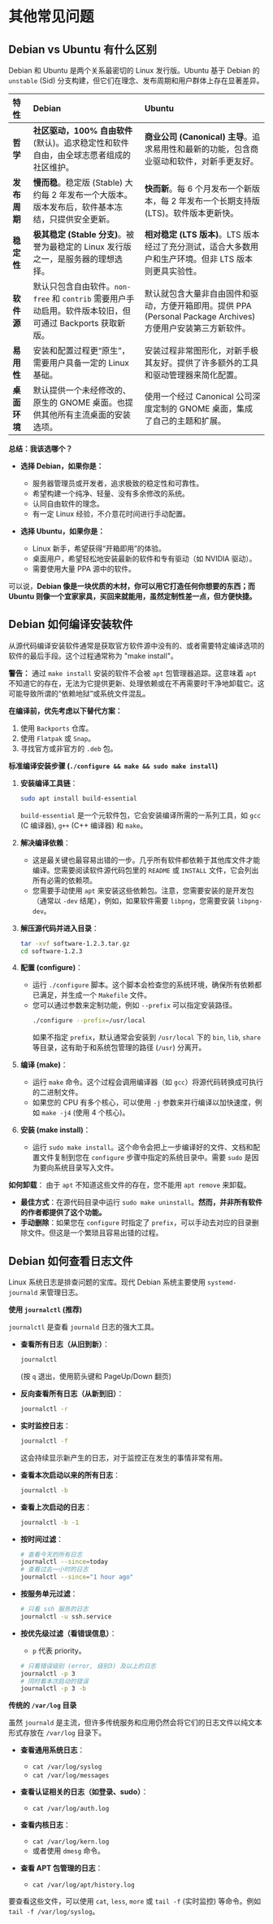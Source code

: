 # 其他常见问题

## Debian vs Ubuntu 有什么区别

Debian 和 Ubuntu 是两个关系最密切的 Linux 发行版。Ubuntu 基于 Debian 的 `unstable` (Sid) 分支构建，但它们在理念、发布周期和用户群体上存在显著差异。

| 特性 | Debian | Ubuntu |
| :--- | :--- | :--- |
| **哲学** | **社区驱动，100% 自由软件** (默认)。追求稳定性和软件自由，由全球志愿者组成的社区维护。 | **商业公司 (Canonical) 主导**。追求易用性和最新的功能，包含商业驱动和软件，对新手更友好。 |
| **发布周期** | **慢而稳**。稳定版 (Stable) 大约每 2 年发布一个大版本。版本发布后，软件基本冻结，只提供安全更新。 | **快而新**。每 6 个月发布一个新版本，每 2 年发布一个长期支持版 (LTS)。软件版本更新快。 |
| **稳定性** | **极其稳定 (Stable 分支)**。被誉为最稳定的 Linux 发行版之一，是服务器的理想选择。 | **相对稳定 (LTS 版本)**。LTS 版本经过了充分测试，适合大多数用户和生产环境。但非 LTS 版本则更具实验性。 |
| **软件源** | 默认只包含自由软件。`non-free` 和 `contrib` 需要用户手动启用。软件版本较旧，但可通过 Backports 获取新版。 | 默认就包含大量非自由固件和驱动，方便开箱即用。提供 PPA (Personal Package Archives) 方便用户安装第三方新软件。 |
| **易用性** | 安装和配置过程更“原生”，需要用户具备一定的 Linux 基础。 | 安装过程非常图形化，对新手极其友好。提供了许多额外的工具和驱动管理器来简化配置。 |
| **桌面环境** | 默认提供一个未经修改的、原生的 GNOME 桌面。也提供其他所有主流桌面的安装选项。 | 使用一个经过 Canonical 公司深度定制的 GNOME 桌面，集成了自己的主题和扩展。 |

**总结：我该选哪个？**

*   **选择 Debian，如果你是：**
    *   服务器管理员或开发者，追求极致的稳定性和可靠性。
    *   希望构建一个纯净、轻量、没有多余修改的系统。
    *   认同自由软件的理念。
    *   有一定 Linux 经验，不介意花时间进行手动配置。

*   **选择 Ubuntu，如果你是：**
    *   Linux 新手，希望获得“开箱即用”的体验。
    *   桌面用户，希望轻松地安装最新的软件和专有驱动（如 NVIDIA 驱动）。
    *   需要使用大量 PPA 源中的软件。

可以说，**Debian 像是一块优质的木材，你可以用它打造任何你想要的东西；而 Ubuntu 则像一个宜家家具，买回来就能用，虽然定制性差一点，但方便快捷。**

## Debian 如何编译安装软件

从源代码编译安装软件通常是获取官方软件源中没有的、或者需要特定编译选项的软件的最后手段。这个过程通常称为 "make install"。

**警告：**
通过 `make install` 安装的软件不会被 `apt` 包管理器追踪。这意味着 `apt` 不知道它的存在，无法为它提供更新、处理依赖或在不再需要时干净地卸载它。这可能导致所谓的“依赖地狱”或系统文件混乱。

**在编译前，优先考虑以下替代方案：**
1.  使用 `Backports` 仓库。
2.  使用 `Flatpak` 或 `Snap`。
3.  寻找官方或非官方的 `.deb` 包。

**标准编译安装步骤 (`./configure && make && sudo make install`)**

1.  **安装编译工具链**：
    ```bash
    sudo apt install build-essential
    ```
    `build-essential` 是一个元软件包，它会安装编译所需的一系列工具，如 `gcc` (C 编译器), `g++` (C++ 编译器) 和 `make`。

2.  **解决编译依赖**：
    *   这是最关键也最容易出错的一步。几乎所有软件都依赖于其他库文件才能编译。您需要阅读软件源代码包里的 `README` 或 `INSTALL` 文件，它会列出所有必需的依赖项。
    *   您需要手动使用 `apt` 来安装这些依赖包。注意，您需要安装的是开发包（通常以 `-dev` 结尾），例如，如果软件需要 `libpng`，您需要安装 `libpng-dev`。

3.  **解压源代码并进入目录**：
    ```bash
    tar -xvf software-1.2.3.tar.gz
    cd software-1.2.3
    ```

4.  **配置 (configure)**：
    *   运行 `./configure` 脚本。这个脚本会检查您的系统环境，确保所有依赖都已满足，并生成一个 `Makefile` 文件。
    *   您可以通过参数来定制功能，例如 `--prefix` 可以指定安装路径。
        ```bash
        ./configure --prefix=/usr/local
        ```
        如果不指定 `prefix`，默认通常会安装到 `/usr/local` 下的 `bin`, `lib`, `share` 等目录，这有助于和系统包管理的路径 (`/usr`) 分离开。

5.  **编译 (make)**：
    *   运行 `make` 命令。这个过程会调用编译器（如 `gcc`）将源代码转换成可执行的二进制文件。
    *   如果您的 CPU 有多个核心，可以使用 `-j` 参数来并行编译以加快速度，例如 `make -j4` (使用 4 个核心)。

6.  **安装 (make install)**：
    *   运行 `sudo make install`。这个命令会把上一步编译好的文件、文档和配置文件复制到您在 `configure` 步骤中指定的系统目录中。需要 `sudo` 是因为要向系统目录写入文件。

**如何卸载**：
由于 `apt` 不知道这些文件的存在，您不能用 `apt remove` 来卸载。
*   **最佳方式**：在源代码目录中运行 `sudo make uninstall`。**然而，并非所有软件的作者都提供了这个功能。**
*   **手动删除**：如果您在 `configure` 时指定了 `prefix`，可以手动去对应的目录删除文件。但这是一个繁琐且容易出错的过程。

## Debian 如何查看日志文件

Linux 系统日志是排查问题的宝库。现代 Debian 系统主要使用 `systemd-journald` 来管理日志。

**使用 `journalctl` (推荐)**

`journalctl` 是查看 `journald` 日志的强大工具。

*   **查看所有日志（从旧到新）**：
    ```bash
    journalctl
    ```
    (按 `q` 退出，使用箭头键和 PageUp/Down 翻页)

*   **反向查看所有日志（从新到旧）**：
    ```bash
    journalctl -r
    ```

*   **实时监控日志**：
    ```bash
    journalctl -f
    ```
    这会持续显示新产生的日志，对于监控正在发生的事情非常有用。

*   **查看本次启动以来的所有日志**：
    ```bash
    journalctl -b
    ```

*   **查看上次启动的日志**：
    ```bash
    journalctl -b -1
    ```

*   **按时间过滤**：
    ```bash
    # 查看今天的所有日志
    journalctl --since=today
    # 查看过去一小时的日志
    journalctl --since="1 hour ago"
    ```

*   **按服务单元过滤**：
    ```bash
    # 只看 ssh 服务的日志
    journalctl -u ssh.service
    ```

*   **按优先级过滤（看错误信息）**：
    *   `p` 代表 priority。
    ```bash
    # 只看错误级别 (error, 级别3) 及以上的日志
    journalctl -p 3
    # 同时看本次启动的错误
    journalctl -p 3 -b
    ```

**传统的 `/var/log` 目录**

虽然 `journald` 是主流，但许多传统服务和应用仍然会将它们的日志文件以纯文本形式存放在 `/var/log` 目录下。

*   **查看通用系统日志**：
    *   `cat /var/log/syslog`
    *   `cat /var/log/messages`

*   **查看认证相关的日志（如登录、sudo）**：
    *   `cat /var/log/auth.log`

*   **查看内核日志**：
    *   `cat /var/log/kern.log`
    *   或者使用 `dmesg` 命令。

*   **查看 APT 包管理的日志**：
    *   `cat /var/log/apt/history.log`

要查看这些文件，可以使用 `cat`, `less`, `more` 或 `tail -f` (实时监控) 等命令。例如 `tail -f /var/log/syslog`。 